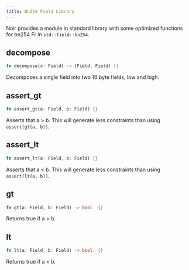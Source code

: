 ```yaml
---
title: Bn254 Field Library
---
```


Noir provides a module in standard library with some optimized functions for bn254 Fr in `std::field::bn254`.

## decompose

```rust
fn decompose(x: Field) -> (Field, Field) {}
```

Decomposes a single field into two 16 byte fields, low and high.


## assert_gt

```rust
fn assert_gt(a: Field, b: Field) {}
```

Asserts that a > b. This will generate less constraints than using `assert(gt(a, b))`.

## assert_lt

```rust
fn assert_lt(a: Field, b: Field) {}
```

Asserts that a < b. This will generate less constraints than using `assert(lt(a, b))`.

## gt

```rust
fn gt(a: Field, b: Field) -> bool  {}
```

Returns true if a > b.

## lt

```rust
fn lt(a: Field, b: Field) -> bool  {}
```

Returns true if a < b.